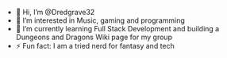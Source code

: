 - 👋 Hi, I’m @Dredgrave32
- 👀 I’m interested in Music, gaming and programming
- 🌱 I’m currently learning Full Stack Development and building a Dungeons and Dragons Wiki page for my group
- ⚡ Fun fact: I am a tried nerd for fantasy and tech

<!---
Dredgrave32/Dredgrave32 is a ✨ special ✨ repository because its `README.md` (this file) appears on your GitHub profile.
You can click the Preview link to take a look at your changes.
--->

